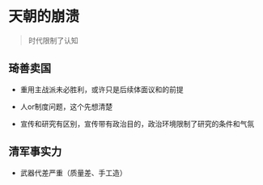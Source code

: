 # 天朝的崩溃

> 时代限制了认知



## 琦善卖国

- 重用主战派未必胜利，或许只是后续体面议和的前提

- 人or制度问题，这个先想清楚

- 宣传和研究有区别，宣传带有政治目的，政治环境限制了研究的条件和气氛



## 清军事实力

- 武器代差严重（质量差、手工造）




